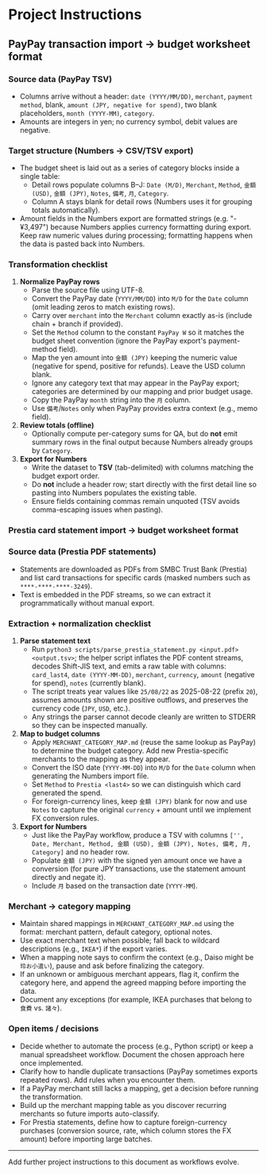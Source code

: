 # Project Instructions

## PayPay transaction import → budget worksheet format

### Source data (PayPay TSV)
- Columns arrive without a header: `date (YYYY/MM/DD)`, `merchant`, `payment method`, blank, `amount (JPY, negative for spend)`, two blank placeholders, `month (YYYY-MM)`, `category`.
- Amounts are integers in yen; no currency symbol, debit values are negative.

### Target structure (Numbers → CSV/TSV export)
- The budget sheet is laid out as a series of category blocks inside a single table:
  - Detail rows populate columns B–J: `Date (M/D)`, `Merchant`, `Method`, `金額 (USD)`, `金額 (JPY)`, `Notes`, `備考`, `月`, `Category`.
  - Column A stays blank for detail rows (Numbers uses it for grouping totals automatically).
- Amount fields in the Numbers export are formatted strings (e.g. "-¥3,497") because Numbers applies currency formatting during export. Keep raw numeric values during processing; formatting happens when the data is pasted back into Numbers.

### Transformation checklist
1. **Normalize PayPay rows**
   - Parse the source file using UTF-8.
   - Convert the PayPay date (`YYYY/MM/DD`) into `M/D` for the `Date` column (omit leading zeros to match existing rows).
   - Carry over `merchant` into the `Merchant` column exactly as-is (include chain + branch if provided).
   - Set the `Method` column to the constant `PayPay W` so it matches the budget sheet convention (ignore the PayPay export's payment-method field).
   - Map the yen amount into `金額 (JPY)` keeping the numeric value (negative for spend, positive for refunds). Leave the USD column blank.
   - Ignore any category text that may appear in the PayPay export; categories are determined by our mapping and prior budget usage.
   - Copy the PayPay `month` string into the `月` column.
   - Use `備考`/`Notes` only when PayPay provides extra context (e.g., memo field).
2. **Review totals (offline)**
   - Optionally compute per-category sums for QA, but do **not** emit summary rows in the final output because Numbers already groups by `Category`.
3. **Export for Numbers**
   - Write the dataset to **TSV** (tab-delimited) with columns matching the budget export order.
   - Do **not** include a header row; start directly with the first detail line so pasting into Numbers populates the existing table.
   - Ensure fields containing commas remain unquoted (TSV avoids comma-escaping issues when pasting).

### Prestia card statement import → budget worksheet format

### Source data (Prestia PDF statements)
- Statements are downloaded as PDFs from SMBC Trust Bank (Prestia) and list card transactions for specific cards (masked numbers such as `****-****-****-3249`).
- Text is embedded in the PDF streams, so we can extract it programmatically without manual export.

### Extraction + normalization checklist
1. **Parse statement text**
   - Run `python3 scripts/parse_prestia_statement.py <input.pdf> <output.tsv>`; the helper script inflates the PDF content streams, decodes Shift-JIS text, and emits a raw table with columns: `card_last4`, `date (YYYY-MM-DD)`, `merchant`, `currency`, `amount` (negative for spend), `notes` (currently blank).
   - The script treats year values like `25/08/22` as 2025-08-22 (prefix `20`), assumes amounts shown are positive outflows, and preserves the currency code (`JPY`, `USD`, etc.).
   - Any strings the parser cannot decode cleanly are written to STDERR so they can be inspected manually.
2. **Map to budget columns**
   - Apply `MERCHANT_CATEGORY_MAP.md` (reuse the same lookup as PayPay) to determine the budget category. Add new Prestia-specific merchants to the mapping as they appear.
   - Convert the ISO date (`YYYY-MM-DD`) into `M/D` for the `Date` column when generating the Numbers import file.
   - Set `Method` to `Prestia <last4>` so we can distinguish which card generated the spend.
   - For foreign-currency lines, keep `金額 (JPY)` blank for now and use `Notes` to capture the original `currency` + amount until we implement FX conversion rules.
3. **Export for Numbers**
   - Just like the PayPay workflow, produce a TSV with columns `['', Date, Merchant, Method, 金額 (USD), 金額 (JPY), Notes, 備考, 月, Category]` and no header row.
   - Populate `金額 (JPY)` with the signed yen amount once we have a conversion (for pure JPY transactions, use the statement amount directly and negate it).
   - Include `月` based on the transaction date (`YYYY-MM`).

### Merchant → category mapping
- Maintain shared mappings in `MERCHANT_CATEGORY_MAP.md` using the format: merchant pattern, default category, optional notes.
- Use exact merchant text when possible; fall back to wildcard descriptions (e.g., `IKEA*`) if the export varies.
- When a mapping note says to confirm the context (e.g., Daiso might be `玲お小遣い`), pause and ask before finalizing the category.
- If an unknown or ambiguous merchant appears, flag it, confirm the category here, and append the agreed mapping before importing the data.
- Document any exceptions (for example, IKEA purchases that belong to `食費` vs. `諸々`).

### Open items / decisions
- Decide whether to automate the process (e.g., Python script) or keep a manual spreadsheet workflow. Document the chosen approach here once implemented.
- Clarify how to handle duplicate transactions (PayPay sometimes exports repeated rows). Add rules when you encounter them.
- If a PayPay merchant still lacks a mapping, get a decision before running the transformation.
- Build up the merchant mapping table as you discover recurring merchants so future imports auto-classify.
- For Prestia statements, define how to capture foreign-currency purchases (conversion source, rate, which column stores the FX amount) before importing large batches.

---
Add further project instructions to this document as workflows evolve.
